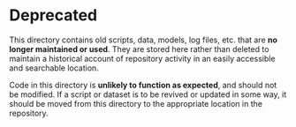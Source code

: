 # Deprecated

This directory contains old scripts, data, models, log files, etc. that are **no longer maintained or used**. They are stored here rather than deleted to maintain a historical account of repository activity in an easily accessible and searchable location.  

Code in this directory is **unlikely to function as expected**, and should not be modified. If a script or dataset is to be revived or updated in some way, it should be moved from this directory to the appropriate location in the repository.


